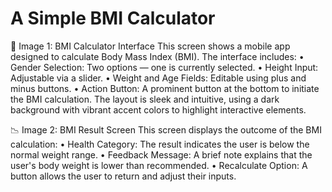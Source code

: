 # A Simple BMI Calculator

🧮 Image 1: BMI Calculator Interface
This screen shows a mobile app designed to calculate Body Mass Index (BMI). The interface includes:
• 	Gender Selection: Two options — one is currently selected.
• 	Height Input: Adjustable via a slider.
• 	Weight and Age Fields: Editable using plus and minus buttons.
• 	Action Button: A prominent button at the bottom to initiate the BMI calculation.
The layout is sleek and intuitive, using a dark background with vibrant accent colors to highlight interactive elements.

📉 Image 2: BMI Result Screen
This screen displays the outcome of the BMI calculation:
• 	Health Category: The result indicates the user is below the normal weight range.
• 	Feedback Message: A brief note explains that the user's body weight is lower than recommended.
• 	Recalculate Option: A button allows the user to return and adjust their inputs.
